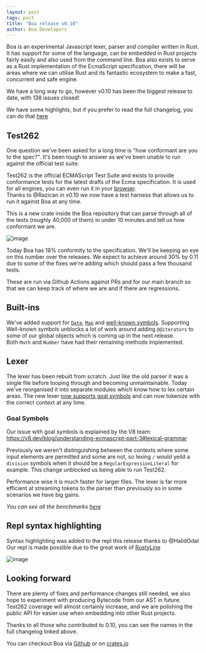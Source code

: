 ```yaml
---
layout: post
tags: post
title: "Boa release v0.10"
author: Boa Developers
---
```


Boa is an experimental Javascript lexer, parser and compiler written in Rust. It has support for some of the language, can be embedded in Rust projects fairly easily and also used from the command line.
Boa also exists to serve as a Rust implementation of the EcmaScript specification, there will be areas where we can utilise Rust and its fantastic ecosystem to make a fast, concurrent and safe engine.

We have a long way to go, however v0.10 has been the biggest release to date, with 138 issues closed!

We have some highlights, but if you prefer to read the full changelog, you can do that [here](https://github.com/boa-dev/boa/blob/main/CHANGELOG.md)

## Test262

One question we've been asked for a long time is "how conformant are you to the spec?". It's been tough to answer as we've been unable to run against the official test suite.

Test262 is the official ECMAScript Test Suite and exists to provide conformance tests for the latest drafts of the Ecma specification. It is used for all engines, you can even run it in your [browser](https://bakkot.github.io/test262-web-runner/).  
Thanks to @Razican in v0.10 we now have a test harness that allows us to run it against Boa at any time.

This is a new crate inside the Boa repository that can parse through all of the tests (roughly 40,000 of them) in under 10 minutes and tell us how conformant we are.

![image](/images/2020-10-02/test262-screenshot.png)

Today Boa has <span class="x x-first x-last">18</span>% conformity to the specification. We'll be keeping an eye on this number over the releases. We expect to achieve around 30% by 0.11 due to some of the fixes we're adding which should pass a few thousand tests.

These are run via Github Actions against PRs and for our main branch so that we can keep track of where we are and if there are regressions.

## Built-ins

We've added support for [`Date`](https://developer.mozilla.org/en-US/docs/Web/JavaScript/Reference/Global_Objects/Date), [`Map`](https://developer.mozilla.org/en-US/docs/Web/JavaScript/Reference/Global_Objects/Map) and [well-known symbols](https://developer.mozilla.org/en-US/docs/Web/JavaScript/Reference/Global_Objects/Symbol). Supporting Well-known symbols unblocks a lot of work around adding `@@iterators` to some of our global objects which is coming up in the next release.  
Both `Math` and `Number` have had their remaining methods implemented.

## Lexer

The lexer has been rebuilt from scratch. Just like the old parser it was a single file before looping through and becoming unmaintainable. Today we've reorganised it into separate modules which know how to lex certain areas. The new lexer [now supports goal symbols](https://github.com/boa-dev/boa/issues/294) and can now tokenize with the correct context at any time.

### Goal Symbols

Our issue with goal symbols is explained by the V8 team:
<https://v8.dev/blog/understanding-ecmascript-part-3#lexical-grammar>

Previously we weren't distinguishing between the contexts where some input elements are permitted and some are not, so lexing `/` would yeild a `division` symbols when it should be a `RegularExpressionLiteral` for example. This change unblocked us being able to run Test262.

Performance wise it is much faster for larger files. The lexer is far more efficient at streaming tokens to the parser than previously so in some scenarios we have big gains.

_You can see all the benchmarks [here](https://boa-dev.github.io/boa/dev/bench/)_

## Repl syntax highlighting

Syntax highlighting was added to the repl this release thanks to @HalidOdat  
Our repl is made possible due to the great work of [RustyLine](https://github.com/kkawakam/rustyline)

![image](/images/2020-10-02/syntaxHighlighting.gif)

## Looking forward

There are plenty of fixes and performance changes still needed, we also hope to experiment with producing Bytecode from our AST in future. Test262 coverage will almost certainly increase, and we are polishing the public API for easier use when embedding into other Rust projects.

Thanks to all those who contributed to 0.10, you can see the names in the full changelog linked above.

You can checkout Boa via [Github](https://github.com/boa-dev/boa) or on [crates.io](https://crates.io/crates/Boa)
